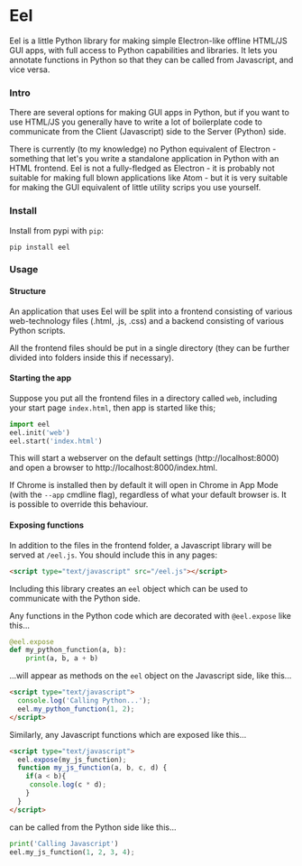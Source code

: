 # Eel
Eel is a little Python library for making simple Electron-like offline HTML/JS GUI apps, with full access to Python capabilities and libraries. It lets you annotate functions in Python so that they can be called from Javascript, and vice versa.

### Intro

There are several options for making GUI apps in Python, but if you want to use HTML/JS you generally have to write a lot of boilerplate code to communicate from the Client (Javascript) side to the Server (Python) side.

There is currently (to my knowledge) no Python equivalent of Electron - something that let's you write a standalone application in Python with an HTML frontend. Eel is not a fully-fledged as Electron - it is probably not suitable for making full blown applications like Atom - but it is very suitable for making the GUI equivalent of little utility scrips you use yourself.

### Install

Install from pypi with `pip`:

    pip install eel

### Usage

#### Structure

An application that uses Eel will be split into a frontend consisting of various web-technology files (.html, .js, .css) and a backend consisting of various Python scripts.

All the frontend files should be put in a single directory (they can be further divided into folders inside this if necessary).

#### Starting the app

Suppose you put all the frontend files in a directory called `web`, including your start page `index.html`, then app is started like this;

```python
import eel
eel.init('web')
eel.start('index.html')
```

This will start a webserver on the default settings (http://localhost:8000) and open a browser to http://localhost:8000/index.html.

If Chrome is installed then by default it will open in Chrome in App Mode (with the `--app` cmdline flag), regardless of what your default browser is. It is possible to override this behaviour.

#### Exposing functions

In addition to the files in the frontend folder, a Javascript library will be served at `/eel.js`. You should include this in any pages:

```html
<script type="text/javascript" src="/eel.js"></script>
```
Including this library creates an `eel` object which can be used to communicate with the Python side.

Any functions in the Python code which are decorated with `@eel.expose` like this...
```python
@eel.expose
def my_python_function(a, b):
    print(a, b, a + b)
```
...will appear as methods on the `eel` object on the Javascript side, like this...
```html
<script type="text/javascript">
  console.log('Calling Python...');
  eel.my_python_function(1, 2);
</script>
```

Similarly, any Javascript functions which are exposed like this...
```html
<script type="text/javascript">
  eel.expose(my_js_function);
  function my_js_function(a, b, c, d) {
    if(a < b){
     console.log(c * d);
    }
  }
</script>
```
can be called from the Python side like this...
```python
print('Calling Javascript')
eel.my_js_function(1, 2, 3, 4);
```
